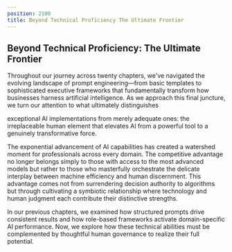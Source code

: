 ```yaml
---
position: 2100
title: Beyond Technical Proficiency The Ultimate Frontier
---
```


## Beyond Technical Proficiency: The Ultimate Frontier

Throughout our journey across twenty chapters, we've navigated the evolving landscape of prompt engineering—from basic templates to sophisticated executive frameworks that fundamentally transform how businesses harness artificial intelligence. As we approach this final juncture, we turn our attention to what ultimately distinguishes



exceptional AI implementations from merely adequate ones: the irreplaceable human element that elevates AI from a powerful tool to a genuinely transformative force.

The exponential advancement of AI capabilities has created a watershed moment for professionals across every domain. The competitive advantage no longer belongs simply to those with access to the most advanced models but rather to those who masterfully orchestrate the delicate interplay between machine efficiency and human discernment. This advantage comes not from surrendering decision authority to algorithms but through cultivating a symbiotic relationship where technology and human judgment each contribute their distinctive strengths.

In our previous chapters, we examined how structured prompts drive consistent results and how role-based frameworks activate domain-specific AI performance. Now, we explore how these technical abilities must be complemented by thoughtful human governance to realize their full potential.